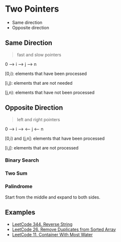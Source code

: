 # Two Pointers

- Same direction
- Opposite direction

## Same Direction

> fast and slow pointers

0 --> i --> j --> n

[0,i): elements that have been processed

[i,j): elements that are not needed

[j,n): elements that have not been processed

## Opposite Direction

> left and right pointers

0 --> i --> <-- j <-- n

[0,i) and (j,n]: elements that have been processed

[i,j]: elements that are not processed

### Binary Search

### Two Sum

### Palindrome

Start from the middle and expand to both sides.

## Examples

- [LeetCode 344. Reverse String](../0344-Reverse-String/README.md)
- [LeetCode 26. Remove Duplicates from Sorted Array](../0026-Remove-Duplicates-From-Sorted-Array/README.md)
- [LeetCode 11. Container With Most Water](../0011-Container-With-Most-Water/README.md)
